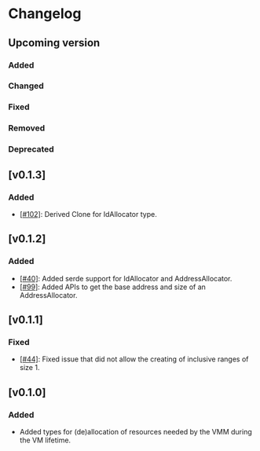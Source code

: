 # Changelog

## Upcoming version

### Added
### Changed
### Fixed
### Removed
### Deprecated

## [v0.1.3]

### Added 

- [[#102]](https://github.com/rust-vmm/vm-allocator/pull/102): Derived
  Clone for IdAllocator type.

## [v0.1.2]

### Added

- [[#40]](https://github.com/rust-vmm/vm-allocator/pull/40): Added serde
  support for IdAllocator and AddressAllocator.
- [[#99]](https://github.com/rust-vmm/vm-allocator/pull/99): Added APIs to
  get the base address and size of an AddressAllocator.

## [v0.1.1]

### Fixed

- [[#44]](https://github.com/rust-vmm/vm-allocator/pull/44): Fixed issue that
  did not allow the creating of inclusive ranges of size 1.

## [v0.1.0]

### Added

- Added types for (de)allocation of resources needed by the VMM during the VM
  lifetime.
